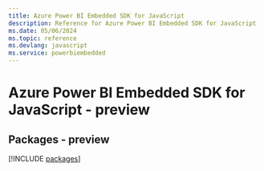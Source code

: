 ```yaml
---
title: Azure Power BI Embedded SDK for JavaScript
description: Reference for Azure Power BI Embedded SDK for JavaScript
ms.date: 05/06/2024
ms.topic: reference
ms.devlang: javascript
ms.service: powerbiembedded
---
```

# Azure Power BI Embedded SDK for JavaScript - preview
## Packages - preview
[!INCLUDE [packages](power-bi-embedded-index.md)]
